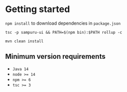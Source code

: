 # Getting started

`npm install` to download dependencies in `package.json`

`tsc -p sampuru-ui && PATH=$(npm bin):$PATH rollup -c`

`mvn clean install`

## Minimum version requirements
* `Java 14`
* `node >= 14`
* `npm >= 6`
* `tsc >= 3` 